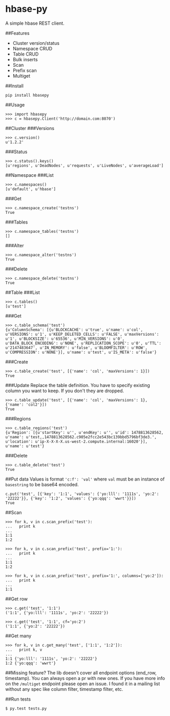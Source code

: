 # hbase-py
A simple hbase REST client. 

##Features
- Cluster version/status
- Namespace CRUD
- Table CRUD
- Bulk inserts
- Scan
- Prefix scan
- Multiget

##Install
```
pip install hbasepy
```

##Usage
```
>>> import hbasepy
>>> c = hbasepy.Client('http://domain.com:8070')
```

##Cluster
###Versions
```
>>> c.version()
u'1.2.2'
```

###Status
```
>>> c.status().keys()
[u'regions', u'DeadNodes', u'requests', u'LiveNodes', u'averageLoad']
```

##Namespace
###List
```
>>> c.namespaces()
[u'default', u'hbase']
```

###Get
```
>>> c.namespace_create('testns')
True
```

###Tables
```
>>> c.namespace_tables('testns')
[]
```

###Alter
```
>>> c.namespace_alter('testns')
True
```

###Delete
```
>>> c.namespace_delete('testns')
True
```

##Table
###List
```
>>> c.tables()
[u'test']
```

###Get
```
>>> c.table_schema('test')
{u'ColumnSchema': [{u'BLOCKCACHE': u'true', u'name': u'col', u'VERSIONS': u'1', u'KEEP_DELETED_CELLS': u'FALSE', u'maxVersions': u'1', u'BLOCKSIZE': u'65536', u'MIN_VERSIONS': u'0', u'DATA_BLOCK_ENCODING': u'NONE', u'REPLICATION_SCOPE': u'0', u'TTL': u'2147483647', u'IN_MEMORY': u'false', u'BLOOMFILTER': u'ROW', u'COMPRESSION': u'NONE'}], u'name': u'test', u'IS_META': u'false'}
```

###Create
```
>>> c.table_create('test', [{'name': 'col', 'maxVersions': 1}])
True
```

###Update
Replace the table definition. You have to specify existing column you want to keep. If you don't they are dropped.
```
>>> c.table_update('test', [{'name': 'col', 'maxVersions': 1}, {'name': 'col2'}])
True
```

###Regions
```
>>> c.table_regions('test')
{u'Region': [{u'startKey': u'', u'endKey': u'', u'id': 1478813628562, u'name': u'test,,1478813628562.c905e2fcc2e543bc139bbd5796bf3de3.', u'location': u'ip-X-X-X-X.us-west-2.compute.internal:16020'}], u'name': u'test'}
```

###Delete
```
>>> c.table_delete('test')
True
```

##Put data
Values is format `'c:f': 'val'` where `val` must be an instance of `basestring` to be base64 encoded.
```
c.put('test', [{'key': '1:1', 'values': {'yo:lll': '1111s', 'yo:2': '22222'}}, {'key': '1:2', 'values': {'yo:qqq': 'wwrt'}}])
True
```

##Scan
```
>>> for k, v in c.scan_prefix('test'):
...   print k
...
1:1
1:2

>>> for k, v in c.scan_prefix('test', prefix='1:'):
...   print k
...
1:1
1:2

>>> for k, v in c.scan_prefix('test', prefix='1:', columns=['yo:2']):
...   print k
...
1:1
```

##Get row
```
>>> c.get('test', '1:1')
('1:1', {'yo:lll': '1111s', 'yo:2': '22222'})

>>> c.get('test', '1:1', cf='yo:2')
('1:1', {'yo:2': '22222'})
```

##Get many
```
>>> for k, v in c.get_many('test', ['1:1', '1:2']):
...   print k, v
...
1:1 {'yo:lll': '1111s', 'yo:2': '22222'}
1:2 {'yo:qqq': 'wwrt'}
```

##Missing feature?
The lib doesn't cover all endpoint options (end_row, timestamp). You can always open a pr with new ones. If you have more info on the `/multiget` endpoint please open an issue. I found it in a mailing list without any spec like column filter, timestamp filter, etc. 

##Run tests
```
$ py.test tests.py
```